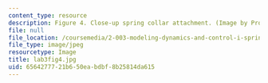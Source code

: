 ```yaml
---
content_type: resource
description: Figure 4. Close-up spring collar attachment. (Image by Prof. Trumper.)
file: null
file_location: /coursemedia/2-003-modeling-dynamics-and-control-i-spring-2005/6564277721b650eabdbf8b25814da615_lab3fig4.jpg
file_type: image/jpeg
resourcetype: Image
title: lab3fig4.jpg
uid: 65642777-21b6-50ea-bdbf-8b25814da615
---
```

